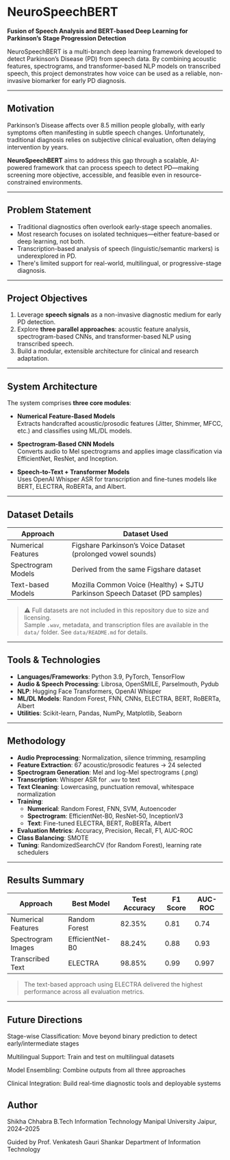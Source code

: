 # NeuroSpeechBERT

**Fusion of Speech Analysis and BERT-based Deep Learning for Parkinson’s Stage Progression Detection**

NeuroSpeechBERT is a multi-branch deep learning framework developed to detect Parkinson’s Disease (PD) from speech data. By combining acoustic features, spectrograms, and transformer-based NLP models on transcribed speech, this project demonstrates how voice can be used as a reliable, non-invasive biomarker for early PD diagnosis.

---

## Motivation

Parkinson’s Disease affects over 8.5 million people globally, with early symptoms often manifesting in subtle speech changes. Unfortunately, traditional diagnosis relies on subjective clinical evaluation, often delaying intervention by years.

**NeuroSpeechBERT** aims to address this gap through a scalable, AI-powered framework that can process speech to detect PD—making screening more objective, accessible, and feasible even in resource-constrained environments.

---

## Problem Statement

- Traditional diagnostics often overlook early-stage speech anomalies.
- Most research focuses on isolated techniques—either feature-based or deep learning, not both.
- Transcription-based analysis of speech (linguistic/semantic markers) is underexplored in PD.
- There's limited support for real-world, multilingual, or progressive-stage diagnosis.

---

## Project Objectives

1. Leverage **speech signals** as a non-invasive diagnostic medium for early PD detection.
2. Explore **three parallel approaches**: acoustic feature analysis, spectrogram-based CNNs, and transformer-based NLP using transcribed speech.
3. Build a modular, extensible architecture for clinical and research adaptation.

---

## System Architecture

The system comprises **three core modules**:

- **Numerical Feature-Based Models**  
  Extracts handcrafted acoustic/prosodic features (Jitter, Shimmer, MFCC, etc.) and classifies using ML/DL models.

- **Spectrogram-Based CNN Models**  
  Converts audio to Mel spectrograms and applies image classification via EfficientNet, ResNet, and Inception.

- **Speech-to-Text + Transformer Models**  
  Uses OpenAI Whisper ASR for transcription and fine-tunes models like BERT, ELECTRA, RoBERTa, and Albert.

---

## Dataset Details

| Approach              | Dataset Used                                                                 |
|-----------------------|------------------------------------------------------------------------------|
| Numerical Features    | Figshare Parkinson’s Voice Dataset (prolonged vowel sounds)                 |
| Spectrogram Models    | Derived from the same Figshare dataset                                      |
| Text-based Models     | Mozilla Common Voice (Healthy) + SJTU Parkinson Speech Dataset (PD samples) |

> ⚠️ Full datasets are not included in this repository due to size and licensing.  
> Sample `.wav`, metadata, and transcription files are available in the `data/` folder. See `data/README.md` for details.

---

## Tools & Technologies

- **Languages/Frameworks**: Python 3.9, PyTorch, TensorFlow
- **Audio & Speech Processing**: Librosa, OpenSMILE, Parselmouth, Pydub
- **NLP**: Hugging Face Transformers, OpenAI Whisper
- **ML/DL Models**: Random Forest, FNN, CNNs, ELECTRA, BERT, RoBERTa, Albert
- **Utilities**: Scikit-learn, Pandas, NumPy, Matplotlib, Seaborn

---

## Methodology

- **Audio Preprocessing**: Normalization, silence trimming, resampling
- **Feature Extraction**: 67 acoustic/prosodic features → 24 selected
- **Spectrogram Generation**: Mel and log-Mel spectrograms (.png)
- **Transcription**: Whisper ASR for `.wav` to text
- **Text Cleaning**: Lowercasing, punctuation removal, whitespace normalization
- **Training**:
  - **Numerical**: Random Forest, FNN, SVM, Autoencoder
  - **Spectrogram**: EfficientNet-B0, ResNet-50, InceptionV3
  - **Text**: Fine-tuned ELECTRA, BERT, RoBERTa, Albert
- **Evaluation Metrics**: Accuracy, Precision, Recall, F1, AUC-ROC
- **Class Balancing**: SMOTE
- **Tuning**: RandomizedSearchCV (for Random Forest), learning rate schedulers

---

## Results Summary

| Approach              | Best Model       | Test Accuracy | F1 Score | AUC-ROC |
|-----------------------|------------------|---------------|----------|---------|
| Numerical Features    | Random Forest     | 82.35%        | 0.81     | 0.74    |
| Spectrogram Images    | EfficientNet-B0   | 88.24%        | 0.88     | 0.93    |
| Transcribed Text      | ELECTRA           | 98.85%        | 0.99     | 0.997   |

> The text-based approach using ELECTRA delivered the highest performance across all evaluation metrics.

---
## Future Directions
Stage-wise Classification: Move beyond binary prediction to detect early/intermediate stages

Multilingual Support: Train and test on multilingual datasets

Model Ensembling: Combine outputs from all three approaches

Clinical Integration: Build real-time diagnostic tools and deployable systems

## Author
Shikha Chhabra
B.Tech Information Technology
Manipal University Jaipur, 2024–2025

Guided by Prof. Venkatesh Gauri Shankar
Department of Information Technology

